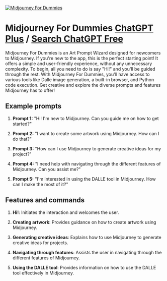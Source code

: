 
[![Midjourney For Dummies](https://files.oaiusercontent.com/file-BNVgX5RMR3PjmtGhGO441DOS?se=2123-10-18T23%3A53%3A55Z&sp=r&sv=2021-08-06&sr=b&rscc=max-age%3D31536000%2C%20immutable&rscd=attachment%3B%20filename%3DLogo%2520MidJourney%2520For%2520Dummies.png&sig=TpbAXvf%2BuUZ8G05Y6WPT3jB71VYbxbm/bShGcNzOKIA%3D)](https://chat.openai.com/g/g-PApRU3tut-midjourney-for-dummies)

# Midjourney For Dummies [ChatGPT Plus](https://chat.openai.com/g/g-PApRU3tut-midjourney-for-dummies) / [Search ChatGPT Free](https://gptcall.net/index.html#/?search=Midjourney%20For%20Dummies)

Midjourney For Dummies is an Art Prompt Wizard designed for newcomers to Midjourney. If you're new to the app, this is the perfect starting point! It offers a simple and user-friendly experience, without any unnecessary complexity. To begin, all you need to do is say "Hi!" and you'll be guided through the rest. With Midjourney For Dummies, you'll have access to various tools like Dalle image generation, a built-in browser, and Python code execution. Get creative and explore the diverse prompts and features Midjourney has to offer!

## Example prompts

1. **Prompt 1:** "Hi! I'm new to Midjourney. Can you guide me on how to get started?"

2. **Prompt 2:** "I want to create some artwork using Midjourney. How can I do that?"

3. **Prompt 3:** "How can I use Midjourney to generate creative ideas for my project?"

4. **Prompt 4:** "I need help with navigating through the different features of Midjourney. Can you assist me?"

5. **Prompt 5:** "I'm interested in using the DALLE tool in Midjourney. How can I make the most of it?"

## Features and commands

1. **Hi!**: Initiates the interaction and welcomes the user.

2. **Creating artwork**: Provides guidance on how to create artwork using Midjourney.

3. **Generating creative ideas**: Explains how to use Midjourney to generate creative ideas for projects.

4. **Navigating through features**: Assists the user in navigating through the different features of Midjourney.

5. **Using the DALLE tool**: Provides information on how to use the DALLE tool effectively in Midjourney.


